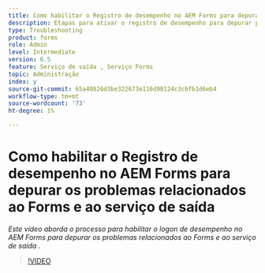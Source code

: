 ```yaml
---
title: Como habilitar o Registro de desempenho no AEM Forms para depurar problemas relacionados ao Forms e ao serviço de saída
description: Etapas para ativar o registro de desempenho para depurar problemas relacionados ao Forms ou ao serviço de saída
type: Troubleshooting
product: forms
role: Admin
level: Intermediate
version: 6.5
feature: Serviço de saída , Serviço Forms
topic: Administração
index: y
source-git-commit: 65a40826d3be322673e116d98124c3cbfb1d6eb4
workflow-type: tm+mt
source-wordcount: '73'
ht-degree: 1%

---
```



# Como habilitar o Registro de desempenho no AEM Forms para depurar os problemas relacionados ao Forms e ao serviço de saída

*Este vídeo aborda o processo para habilitar o logon de desempenho no AEM Forms para depurar os problemas relacionados ao Forms e ao serviço de saída .*

>[!VIDEO](https://video.tv.adobe.com/v/335499?quality=9&learn=on)
